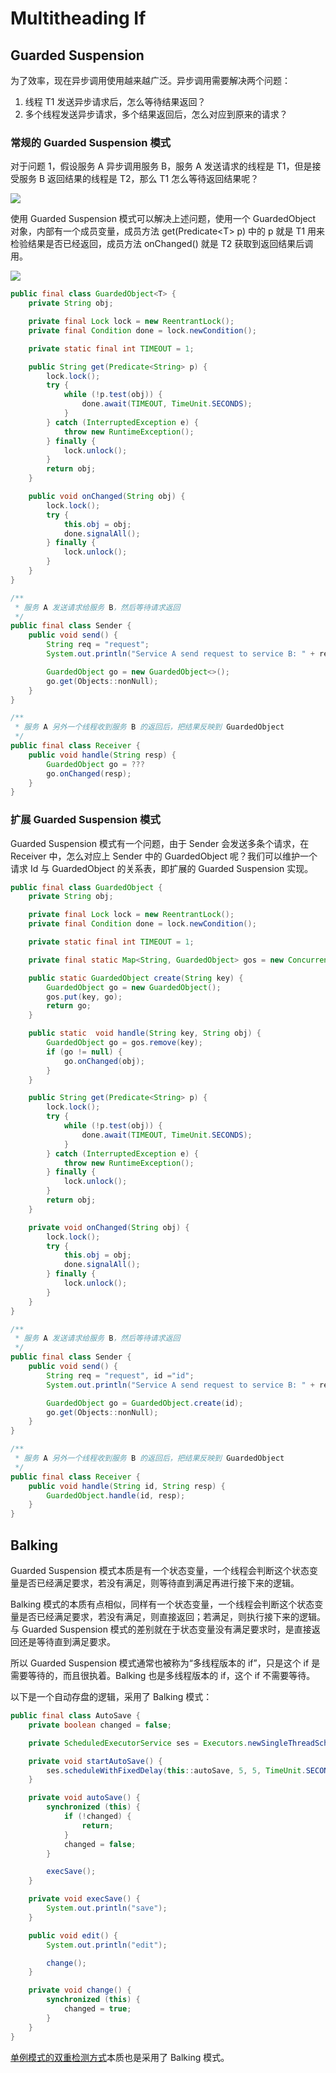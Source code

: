 # Multitheading If

## Guarded Suspension

为了效率，现在异步调用使用越来越广泛。异步调用需要解决两个问题：

1. 线程 T1 发送异步请求后，怎么等待结果返回？
2. 多个线程发送异步请求，多个结果返回后，怎么对应到原来的请求？

### 常规的 Guarded Suspension 模式

对于问题 1，假设服务 A 异步调用服务 B，服务 A 发送请求的线程是 T1，但是接受服务 B 返回结果的线程是 T2，那么 T1 怎么等待返回结果呢？

![](../../../.gitbook/assets/image%20%28165%29.png)

使用 Guarded Suspension 模式可以解决上述问题，使用一个 GuardedObject 对象，内部有一个成员变量，成员方法 get\(Predicate&lt;T&gt; p\) 中的 p 就是 T1 用来检验结果是否已经返回，成员方法  onChanged\(\) 就是 T2 获取到返回结果后调用。

![](../../../.gitbook/assets/image%20%2881%29.png)

```java
public final class GuardedObject<T> {
    private String obj;

    private final Lock lock = new ReentrantLock();
    private final Condition done = lock.newCondition();

    private static final int TIMEOUT = 1;

    public String get(Predicate<String> p) {
        lock.lock();
        try {
            while (!p.test(obj)) {
                done.await(TIMEOUT, TimeUnit.SECONDS);
            }
        } catch (InterruptedException e) {
            throw new RuntimeException();
        } finally {
            lock.unlock();
        }
        return obj;
    }

    public void onChanged(String obj) {
        lock.lock();
        try {
            this.obj = obj;
            done.signalAll();
        } finally {
            lock.unlock();
        }
    }
}

/**
 * 服务 A 发送请求给服务 B，然后等待请求返回
 */
public final class Sender {
    public void send() {
        String req = "request";
        System.out.println("Service A send request to service B: " + req);

        GuardedObject go = new GuardedObject<>();
        go.get(Objects::nonNull);
    }
}

/**
 * 服务 A 另外一个线程收到服务 B 的返回后，把结果反映到 GuardedObject
 */
public final class Receiver {
    public void handle(String resp) {
        GuardedObject go = ???
        go.onChanged(resp);
    }
}
```

### 扩展 Guarded Suspension 模式

Guarded Suspension 模式有一个问题，由于 Sender 会发送多条个请求，在 Receiver 中，怎么对应上 Sender 中的 GuardedObject 呢？我们可以维护一个请求 Id 与 GuardedObject 的关系表，即扩展的 Guarded Suspension 实现。

```java
public final class GuardedObject {
    private String obj;

    private final Lock lock = new ReentrantLock();
    private final Condition done = lock.newCondition();

    private static final int TIMEOUT = 1;

    private final static Map<String, GuardedObject> gos = new ConcurrentHashMap<>();

    public static GuardedObject create(String key) {
        GuardedObject go = new GuardedObject();
        gos.put(key, go);
        return go;
    }

    public static  void handle(String key, String obj) {
        GuardedObject go = gos.remove(key);
        if (go != null) {
            go.onChanged(obj);
        }
    }

    public String get(Predicate<String> p) {
        lock.lock();
        try {
            while (!p.test(obj)) {
                done.await(TIMEOUT, TimeUnit.SECONDS);
            }
        } catch (InterruptedException e) {
            throw new RuntimeException();
        } finally {
            lock.unlock();
        }
        return obj;
    }

    private void onChanged(String obj) {
        lock.lock();
        try {
            this.obj = obj;
            done.signalAll();
        } finally {
            lock.unlock();
        }
    }
}

/**
 * 服务 A 发送请求给服务 B，然后等待请求返回
 */
public final class Sender {
    public void send() {
        String req = "request", id ="id";
        System.out.println("Service A send request to service B: " + req);

        GuardedObject go = GuardedObject.create(id);
        go.get(Objects::nonNull);
    }
}

/**
 * 服务 A 另外一个线程收到服务 B 的返回后，把结果反映到 GuardedObject
 */
public final class Receiver {
    public void handle(String id, String resp) {
        GuardedObject.handle(id, resp);
    }
}
```

## Balking

Guarded Suspension 模式本质是有一个状态变量，一个线程会判断这个状态变量是否已经满足要求，若没有满足，则等待直到满足再进行接下来的逻辑。

Balking 模式的本质有点相似，同样有一个状态变量，一个线程会判断这个状态变量是否已经满足要求，若没有满足，则直接返回；若满足，则执行接下来的逻辑。与 Guarded Suspension 模式的差别就在于状态变量没有满足要求时，是直接返回还是等待直到满足要求。

所以 Guarded Suspension 模式通常也被称为“多线程版本的 if”，只是这个 if 是需要等待的，而且很执着。Balking 也是多线程版本的 if，这个 if 不需要等待。

以下是一个自动存盘的逻辑，采用了 Balking 模式：

```java
public final class AutoSave {
    private boolean changed = false;

    private ScheduledExecutorService ses = Executors.newSingleThreadScheduledExecutor();

    private void startAutoSave() {
        ses.scheduleWithFixedDelay(this::autoSave, 5, 5, TimeUnit.SECONDS);
    }

    private void autoSave() {
        synchronized (this) {
            if (!changed) {
                return;
            }
            changed = false;
        }

        execSave();
    }

    private void execSave() {
        System.out.println("save");
    }

    public void edit() {
        System.out.println("edit");

        change();
    }

    private void change() {
        synchronized (this) {
            changed = true;
        }
    }
}
```

[单例模式的双重检测方式](../../../computer-science/design-patterns/singleton.md#xian-cheng-an-quan)本质也是采用了 Balking 模式。

